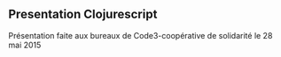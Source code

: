 Presentation Clojurescript
--------------------------


Présentation faite aux bureaux de Code3-coopérative de solidarité le 28 mai 2015


